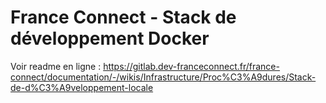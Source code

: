 # France Connect - Stack de développement Docker

Voir readme en ligne : https://gitlab.dev-franceconnect.fr/france-connect/documentation/-/wikis/Infrastructure/Proc%C3%A9dures/Stack-de-d%C3%A9veloppement-locale